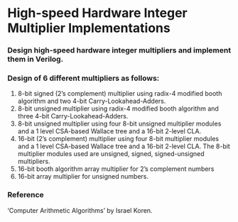 # High-speed Hardware Integer Multiplier Implementations

### Design high-speed hardware integer multipliers and implement them in Verilog. 

### Design of 6 different multipliers as follows:

1. 8-bit signed (2’s complement) multiplier using radix-4 modified booth algorithm and two 4-bit Carry-Lookahead-Adders.
2. 8-bit unsigned multiplier using radix-4 modified booth algorithm and three 4-bit Carry-Lookahead-Adders.
3. 8-bit unsigned multiplier using four 8-bit unsigned multiplier modules and a 1 level CSA-based Wallace tree and a 
16-bit 2-level CLA. 
4. 16-bit (2’s complement) multiplier using four 8-bit multiplier modules and a 1 level CSA-based Wallace tree and a 
16-bit 2-level CLA. The 8-bit multiplier modules used are unsigned, signed, signed-unsigned multipliers.
5. 16-bit booth algorithm array multiplier for 2’s complement numbers
6. 16-bit array multiplier for unsigned numbers.

### Reference
‘Computer Arithmetic Algorithms’ by Israel Koren.
